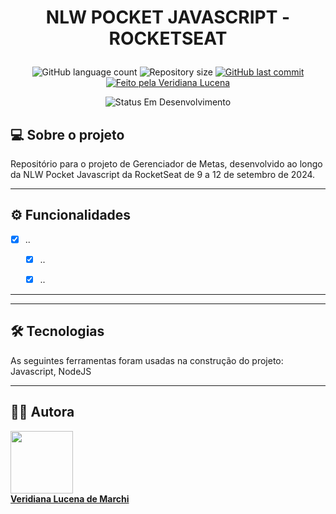 # <p align="center">NLW POCKET JAVASCRIPT - ROCKETSEAT</p>

<p align="center">
  <img alt="GitHub language count" src="https://img.shields.io/github/languages/count/haaveeni/nlw-pocket-js-iniciante?color=%23b21104">

  <img alt="Repository size" src="https://img.shields.io/github/repo-size/haaveeni%2Fnlw-pocket-js-iniciante?color=%23b21104">
  
  <a href="https://github.com/haaveeni/nlw-pocket-js-iniciante/commits/main">
    <img alt="GitHub last commit" src="https://img.shields.io/github/last-commit/haaveeni/nlw-pocket-js-iniciante?color=%23b21104">
  </a>
  
   <a href="">
    <img alt="Feito pela Veridiana Lucena" src="https://img.shields.io/badge/feito%20por%20-Veridiana-b21104">
   </a>

<p align="center">
	<img alt="Status Em Desenvolvimento" src="https://img.shields.io/badge/STATUS-EM%20DESENVOLVIMENTO-green">
<!-- 	<img alt="Status Concluído" src="https://img.shields.io/badge/STATUS-CONCLU%C3%8DDO-brightgreen"> -->
</p>

## 💻 Sobre o projeto

Repositório para o projeto de Gerenciador de Metas, desenvolvido ao longo da NLW Pocket Javascript da RocketSeat de 9 a 12 de setembro de 2024.

---

## ⚙️ Funcionalidades

- [x] ..
  - [x] ..
  - [x] ..


---

<!-- ## 🎨 Layout --->



<!-- ### Web --->

<!-- (INSERIR PRINTS/VIDEO) --->

---

<!-- ## 🛣️ Como executar o projeto

### Acesse
(INSERIR LINK DO GITHUB PAGES)

### Pré-requisitos
Antes de começar, você vai precisar ter instalado em sua máquina as seguintes ferramentas:
[Git](https://git-scm.com), [Node.js](https://nodejs.org/en/). 

#### 🧭 Rodando a aplicação web (Frontend)

```bash

# Clone este repositório
$ git clone git@github.com:haaveeni/(INSERIR NOME DO REPOSITÓRIO).git

# Acesse a pasta do projeto no terminal/cmd
$ cd haaveeni/(INSERIR NOME DO REPOSITÓRIO)

# Instale as dependências
$ npm i

# Execute a aplicação em modo de desenvolvimento
$ npm run dev

# O servidor inciará na porta:3333 - acesse http://localhost:3333 

```

--->

## 🛠 Tecnologias

As seguintes ferramentas foram usadas na construção do projeto:
Javascript, NodeJS

---

## 👩🏻 Autora

<a href="https://www.linkedin.com/in/veridiana-lucena/">
 <img src="https://media.licdn.com/dms/image/D4D03AQE7TU2xzZdMtQ/profile-displayphoto-shrink_200_200/0/1715875083059?e=1727308800&v=beta&t=IMNulLJ8nfCxPci-BR6WRLSwNtphIVhohpEqlGyt9QI" width="100px;" alt=""/>
 <br />
 <b>Veridiana Lucena de Marchi</b></a>
 <br />
